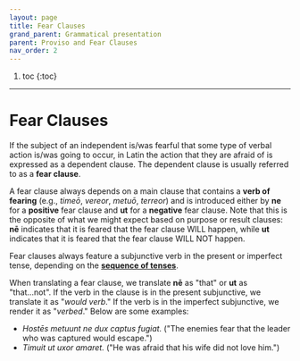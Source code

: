 ```yaml
---
layout: page
title: Fear Clauses
grand_parent: Grammatical presentation
parent: Proviso and Fear Clauses
nav_order: 2
---
```


1. toc
{:toc}

***

# Fear Clauses

If the subject of an independent is/was fearful that some type of verbal action is/was going to occur, in Latin the action that they are afraid of is expressed as a dependent clause. The dependent clause is usually referred to as a **fear clause**.

A fear clause always depends on a main clause that contains a **verb of fearing** (e.g., *timeō*, *vereor*, *metuō*, *terreor*) and is introduced either by **ne** for a **positive** fear clause and **ut** for a **negative** fear clause. Note that this is the opposite of what we might expect based on purpose or result clauses: **nē** indicates that it is feared that the fear clause WILL happen, while **ut** indicates that it is feared that the fear clause WILL NOT happen.

Fear clauses always feature a subjunctive verb in the present or imperfect tense, depending on the [**sequence of tenses**](../08-temporal-clauses/#subjunctive-verbs-and-the-sequence-of-tenses/).

When translating a fear clause, we translate **nē** as "that" or **ut** as "that...not". If the verb in the clause is in the present subjunctive, we translate it as "*would verb*." If the verb is in the imperfect subjunctive, we render it as "*verbed*." Below are some examples:

- *Hostēs metuunt ne dux captus fugiat.* ("The enemies fear that the leader who was captured would escape.")
- *Timuit ut uxor amaret.* ("He was afraid that his wife did not love him.")
